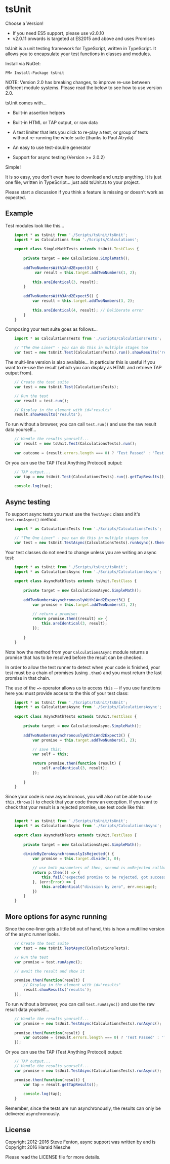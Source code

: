 # tsUnit

Choose a Version!

 - If you need ES5 support, please use v2.0.10
 - v2.0.11 onwards is targeted at ES2015 and above and uses Promises

tsUnit is a unit testing framework for TypeScript, written in TypeScript. It allows you to encapsulate your test functions in classes and modules.

Install via NuGet:

```PM> Install-Package tsUnit ```

NOTE: Version 2.0 has breaking changes, to improve re-use between different module systems. Please read the below to see how to use version 2.0.

tsUnit comes with...

 - Built-in assertion helpers
 - Built-in HTML or TAP output, or raw data
 - A test limiter that lets you click to re-play a test, or group of tests without re-running the whole suite (thanks to Paul Atryda)
 - An easy to use test-double generator

 - Support for async testing (Version >= 2.0.2)

Simple!

It is so easy, you don't even have to download and unzip anything. It is just one file, written in TypeScript... just add tsUnit.ts to your project.

Please start a discussion if you think a feature is missing or doesn't work as expected.

## Example

Test modules look like this...

```TypeScript
    import * as tsUnit from './Scripts/tsUnit/tsUnit';
    import * as Calculations from './Scripts/Calculations';
	
    export class SimpleMathTests extends tsUnit.TestClass {
	
        private target = new Calculations.SimpleMath();
	
        addTwoNumbersWith1And2Expect3() {
             var result = this.target.addTwoNumbers(1, 2);
	
            this.areIdentical(3, result);
        }
	
        addTwoNumbersWith3And2Expect5() {
            var result = this.target.addTwoNumbers(3, 2);
	
            this.areIdentical(4, result); // Deliberate error
        }
    }
```

Composing your test suite goes as follows...

```TypeScript
    import * as CalculationsTests from './Scripts/CalculationsTests';

    // "The One Liner" - you can do this in multiple stages too
    var test = new tsUnit.Test(CalculationsTests).run().showResults('results');
```

The multi-line version is also available... in particular this is useful if you want to re-use the result (which you can display as HTML and retrieve TAP output from).

```TypeScript
    // Create the test suite
    var test = new tsUnit.Test(CalculationsTests);

    // Run the test
    var result = test.run();

    // Display in the element with id="results"
    result.showResults('results');
```

To run without a browser, you can call ```test.run()``` and use the raw result data yourself...

```TypeScript
    // Handle the results yourself...
    var result = new tsUnit.Test(CalculationsTests).run();
    
    var outcome = (result.errors.length === 0) ? 'Test Passed' : 'Test Failed';
```

Or you can use the TAP (Test Anything Protocol) output:

```TypeScript
    // TAP output...
    var tap = new tsUnit.Test(CalculationsTests).run().getTapResults();
    
    console.log(tap);
```
## Async testing

To support async tests you must use the ```TestAsync``` class and it's ```test.runAsync()``` method.

```TypeScript
    import * as CalculationsTests from './Scripts/CalculationsTests';

    // "The One Liner" - you can do this in multiple stages too
    var test = new tsUnit.TestAsync(CalculationsTests).runAsync().then((result) => result.showResults('results'));
```
Your test classes do not need to change unless you are writing an async test:

```TypeScript
    import * as tsUnit from './Scripts/tsUnit/tsUnit';
    import * as CalculationsAsync from './Scripts/CalculationsAsync';
	
    export class AsyncMathTests extends tsUnit.TestClass {
	
        private target = new CalculationsAsync.SimpleMath();
	
        addTwoNumbersAsynchronouslyWith1And2Expect3() {
            var promise = this.target.addTwoNumbers(1, 2);
	
            // return a promise:
            return promise.then((result) => {
                this.areIdentical(3, result);
            });
            
        }
    }
```

Note how the method from your ```CalculationsAsync``` module returns a promise 
that has to  be resolved before the result can be checked. 

In order to allow the test runner to detect when your code is finished, your 
test must be a chain of  promises (using ```.then```) and you must 
return the last promise in that chain.

The use of the ```=>``` operator allows us to access ```this``` -- if you use 
functions here you must provide access to the this of your test class:

```TypeScript
    import * as tsUnit from './Scripts/tsUnit/tsUnit';
    import * as CalculationsAsync from './Scripts/CalculationsAsync';
	
    export class AsyncMathTests extends tsUnit.TestClass {
	
        private target = new CalculationsAsync.SimpleMath();
	
        addTwoNumbersAsynchronouslyWith1And2Expect3() {
            var promise = this.target.addTwoNumbers(1, 2);
	
            // save this:
            var self = this;

            return promise.then(function (result) {
                self.areIdentical(3, result);
            });
            
        }
    }
```

Since your code is now asynchronous, you will also not be able to use 
```this.throws()``` to check that your code threw an exception. If you 
want to check that your result is a rejected promise, use test
code like this:

```TypeScript

    import * as tsUnit from './Scripts/tsUnit/tsUnit';
    import * as CalculationsAsync from './Scripts/CalculationsAsync';
	
    export class AsyncMathTests extends tsUnit.TestClass {
	
        private target = new CalculationsAsync.SimpleMath();
	
        divideByZeroAsynchronouslyIsRejected() {
            var promise = this.target.divide(1, 0);

            // use both parameters of then, second is onRejected callback:
            return p.then(() => {
                this.fail("expected promise to be rejected, got success");
            }, (err:Error) => {
                this.areIdentical("division by zero", err.message);
            })
        }
    }
```

## More options for async running

Since the one-liner gets a little bit out of hand, this is how a multiline version 
of the async runner looks.

```TypeScript
    // Create the test suite
    var test = new tsUnit.TestAsync(CalculationsTests);

    // Run the test
    var promise = test.runAsync();

    // await the result and show it

    promise.then(function(result) {
        // Display in the element with id="results"
        result.showResults('results');
    });
```

To run without a browser, you can call ```test.runAsync()``` and use the raw result data yourself...

```TypeScript
    // Handle the results yourself...
    var promise = new tsUnit.TestAsync(CalculationsTests).runAsync();
    
    promise.then(function(result) {
        var outcome = (result.errors.length === 0) ? 'Test Passed' : 'Test Failed';
    });
```

Or you can use the TAP (Test Anything Protocol) output:

```TypeScript
    // TAP output...
    // Handle the results yourself...
    var promise = new tsUnit.TestAsync(CalculationsTests).runAsync();

    promise.then(function(result) {
        var tap = result.getTapResults();
    
        console.log(tap);
    }
```

Remember, since the tests are run asynchronously, the results can only be
delivered asynchronously.

## License

   Copyright 2012-2016 Steve Fenton, async support was written by and is Copyright 2016 Harald Niesche

   Please read the LICENSE file for more details.
